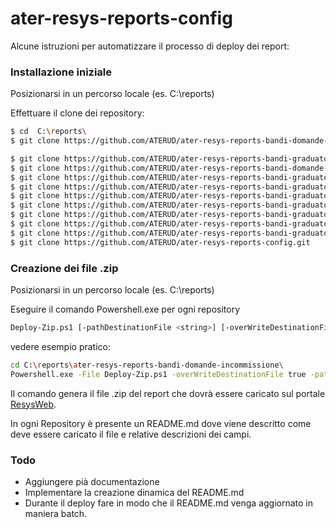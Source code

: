 # ater-resys-reports-config

Alcune istruzioni per automatizzare il processo di deploy dei report:


### Installazione iniziale

Posizionarsi in un percorso locale (es. C:\reports)

Effettuare il clone dei repository:

```sh
$ cd  C:\reports\
$ git clone https://github.com/ATERUD/ater-resys-reports-bandi-domande-incommissione.git

$ git clone https://github.com/ATERUD/ater-resys-reports-bandi-graduatorie-provvisoriaalfabetica.git
$ git clone https://github.com/ATERUD/ater-resys-reports-bandi-domande-permanenzainregione.git
$ git clone https://github.com/ATERUD/ater-resys-reports-bandi-graduatorie-provvisoria.git
$ git clone https://github.com/ATERUD/ater-resys-reports-bandi-graduatorie-definitivaalfabetica.git
$ git clone https://github.com/ATERUD/ater-resys-reports-bandi-graduatorie-definitiva.git
$ git clone https://github.com/ATERUD/ater-resys-reports-bandi-graduatorie-cambialloggioalfabetica.git
$ git clone https://github.com/ATERUD/ater-resys-reports-bandi-graduatorie-provvisoria.git
$ git clone https://github.com/ATERUD/ater-resys-reports-bandi-graduatorie-cambialloggioalfabetica.git
$ git clone https://github.com/ATERUD/ater-resys-reports-bandi-graduatorie-cambialloggio.git
$ git clone https://github.com/ATERUD/ater-resys-reports-config.git

```


### Creazione dei file .zip 
Posizionarsi in un percorso locale (es. C:\reports)

Eseguire il comando Powershell.exe per ogni repository
```sh
Deploy-Zip.ps1 [-pathDestinationFile <string>] [-overWriteDestinationFile <string>] [<CommonParameters>]
```
vedere esempio pratico:
```sh
cd C:\reports\ater-resys-reports-bandi-domande-incommissione\
Powershell.exe -File Deploy-Zip.ps1 -overWriteDestinationFile true -pathDestinationFile "C:\reports\"
```
Il comando genera il file .zip del report che dovrà essere caricato sul portale [ResysWeb](http://bandi-ater-pordenone-rs.regione.fvg.it/ReSysWeb/).

In ogni Repository è presente un README.md dove viene descritto come deve essere caricato il file e relative descrizioni dei campi.


### Todo
 - Aggiungere pià documentazione
 - Implementare la creazione dinamica del README.md
 - Durante il deploy fare in modo che il README.md venga aggiornato in maniera batch.